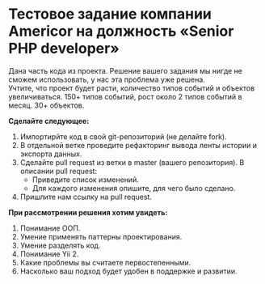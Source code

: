 # Тестовое задание компании Americor на должность «Senior PHP developer»

Дана часть кода из проекта. Решение вашего задания мы нигде не сможем использовать, у нас эта проблема уже решена.  
Учтите, что проект будет расти, количество типов событий и объектов увеличиваться. 150+ типов событий, рост около 2 типов событий в месяц. 30+ объектов.

**Сделайте следующее:**

1. Импортирйте код в свой git-репозиторий (не делайте fork).
2. В отдельной ветке проведите рефакторинг вывода ленты истории и экспорта данных.
3. Сделайте pull request из ветки в master (вашего репозитория). В описании pull request:  
   - Приведите список изменений.  
   - Для каждого изменения опишите, для чего было сделано.  
4. Пришлите нам ссылку на pull request.

**При рассмотрении решения хотим увидеть:**

1. Понимание ООП.
2. Умение применять паттерны проектирования.
3. Умение разделять код.
4. Понимание Yii 2.
5. Какие проблемы вы считаете первостепенными.
6. Насколько ваш подход будет удобен в поддержке и развитии.
